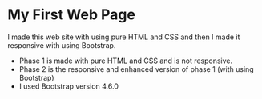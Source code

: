 # My First Web Page 
I made this web site with using pure HTML and CSS and then I made it responsive with using Bootstrap.

* Phase 1 is made with pure HTML and CSS and is not responsive.
* Phase 2 is the responsive and enhanced version of phase 1 (with using Bootstrap)
* I used Bootstrap version 4.6.0

